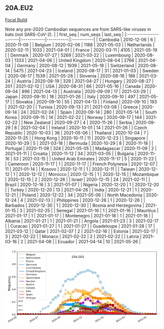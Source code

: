 

## 20A.EU2
[Focal Build](https://nextstrain.org/groups/neherlab/ncov/20A.EU2?f_region=Europe)

Note any pre-2020 Cambodian sequences are from SARS-like viruses in bats (not SARS-CoV-2).
|                        | first_seq   |   num_seqs | last_seq   |
|:-----------------------|:------------|-----------:|:-----------|
| Cambodia               | 2010-12-06  |          6 | 2020-11-09 |
| Belgium                | 2020-02-06  |       1188 | 2021-05-03 |
| Netherlands            | 2020-02-11  |       1033 | 2021-04-01 |
| France                 | 2020-03-11  |       4105 | 2021-05-19 |
| Denmark                | 2020-07-27  |       5269 | 2021-03-22 |
| Luxembourg             | 2020-08-03  |       1333 | 2021-04-06 |
| United Kingdom         | 2020-08-04  |       2766 | 2021-04-04 |
| Germany                | 2020-08-12  |       1939 | 2021-05-18 |
| Switzerland            | 2020-08-14  |       5475 | 2021-04-23 |
| Iceland                | 2020-08-17  |         31 | 2021-01-03 |
| Sweden                 | 2020-08-17  |       1539 | 2021-05-28 |
| Slovenia               | 2020-08-18  |        186 | 2021-03-24 |
| Austria                | 2020-08-19  |        329 | 2021-04-27 |
| Hungary                | 2020-08-27  |        201 | 2021-02-12 |
| USA                    | 2020-08-31  |         66 | 2021-05-16 |
| Canada                 | 2020-09-04  |        896 | 2021-04-13 |
| Australia              | 2020-09-09  |         17 | 2021-03-29 |
| Japan                  | 2020-09-10  |         18 | 2021-01-26 |
| Italy                  | 2020-09-10  |        497 | 2021-05-17 |
| Slovakia               | 2020-09-10  |         55 | 2021-04-13 |
| Finland                | 2020-09-10  |        193 | 2021-02-20 |
| Tunisia                | 2020-09-13  |         21 | 2021-03-08 |
| Greece                 | 2020-09-14  |         24 | 2021-02-24 |
| Spain                  | 2020-09-14  |        280 | 2021-05-14 |
| South Korea            | 2020-09-15  |         14 | 2021-02-22 |
| Norway                 | 2020-09-17  |        144 | 2021-02-22 |
| New Zealand            | 2020-09-27  |          4 | 2020-11-26 |
| Serbia                 | 2020-09-29  |          8 | 2021-02-04 |
| Ireland                | 2020-10-01  |         14 | 2021-01-26 |
| Czech Republic         | 2020-10-03  |         36 | 2021-05-06 |
| Thailand               | 2020-10-04  |          7 | 2020-11-25 |
| Hong Kong              | 2020-10-11  |         11 | 2020-12-23 |
| Singapore              | 2020-10-29  |          5 | 2021-03-18 |
| Bermuda                | 2020-10-29  |          8 | 2020-11-18 |
| Portugal               | 2020-11-08  |        324 | 2021-05-05 |
| Madagascar             | 2020-11-09  |          2 | 2021-01-11 |
| Croatia                | 2020-11-12  |         34 | 2021-03-05 |
| Bulgaria               | 2020-11-16  |         53 | 2021-03-15 |
| United Arab Emirates   | 2020-11-17  |          5 | 2020-11-22 |
| Cameroon               | 2020-11-17  |          1 | 2020-11-17 |
| French Polynesia       | 2020-12-07  |         11 | 2021-01-14 |
| Kosovo                 | 2020-12-11  |          1 | 2020-12-11 |
| Taiwan                 | 2020-12-12  |          1 | 2020-12-12 |
| Morocco                | 2020-12-15  |          1 | 2020-12-15 |
| Mozambique             | 2020-12-15  |          2 | 2020-12-26 |
| Israel                 | 2020-12-15  |         24 | 2021-02-11 |
| Brazil                 | 2020-12-16  |          3 | 2021-01-07 |
| Nigeria                | 2020-12-20  |          1 | 2020-12-20 |
| Turkey                 | 2020-12-20  |         13 | 2021-04-26 |
| India                  | 2020-12-21  |          1 | 2020-12-21 |
| Poland                 | 2020-12-22  |         34 | 2021-05-06 |
| North Macedonia        | 2020-12-24  |          4 | 2021-02-13 |
| Philippines            | 2020-12-26  |          1 | 2020-12-26 |
| Barbados               | 2020-12-30  |          1 | 2020-12-30 |
| Bosnia and Herzegovina | 2021-01-15  |          3 | 2021-02-25 |
| Senegal                | 2021-01-16  |          1 | 2021-01-16 |
| Mauritius              | 2021-01-17  |          1 | 2021-01-17 |
| Montenegro             | 2021-01-18  |          1 | 2021-01-18 |
| Albania                | 2021-01-21  |          1 | 2021-01-21 |
| Angola                 | 2021-01-23  |          3 | 2021-02-17 |
| Curacao                | 2021-01-27  |          1 | 2021-01-27 |
| Guadeloupe             | 2021-01-28  |         17 | 2021-03-12 |
| Qatar                  | 2021-02-07  |          2 | 2021-02-16 |
| Estonia                | 2021-02-17  |          3 | 2021-02-22 |
| Monaco                 | 2021-02-22  |          2 | 2021-02-22 |
| Latvia                 | 2021-03-16  |          2 | 2021-04-08 |
| Ecuador                | 2021-04-14  |         10 | 2021-05-26 |

![Overall trends 20A.EU2](/overall_trends_figures/overall_trends_20A.EU2.png)